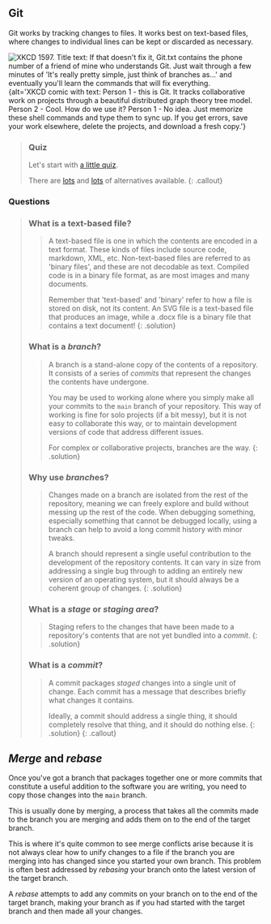 ## Git

Git works by tracking changes to files.
It works best on text-based files, where changes to individual lines can be
kept or discarded as necessary.

![XKCD 1597. Title text: If that doesn't fix it, Git.txt contains the phone number of a friend of mine who understands Git. Just wait through a few minutes of 'It's really pretty simple, just think of branches as...' and eventually you'll learn the commands that will fix everything.](https://imgs.xkcd.com/comics/git.png){alt='XKCD comic with text: Person 1 - this is Git. It tracks collaborative work on projects through a beautiful distributed graph theory tree model. Person 2 - Cool. How do we use it? Person 1 - No idea. Just memorize these shell commands and type them to sync up. If you get errors, save your work elsewhere, delete the projects, and download a fresh copy.'}

> ### Quiz
>
> Let's start with [a little quiz](https://www.theserverside.com/quiz/Prove-your-DVCS-IQ-with-our-Git-quiz-for-beginners).
>
> There are [lots](https://www.w3schools.com/quiztest/quiztest.asp?qtest=GIT) and
> [lots](https://www.w3docs.com/quiz/git) of alternatives available.
{: .callout}


### Questions

> ### What is a text-based file?
>
> > A text-based file is one in which the contents are encoded in a text format.
> > These kinds of files include source code, markdown, XML, etc.
> > Non-text-based files are referred to as 'binary files', and these are not
> > decodable as text. Compiled code is in a binary file format, as are most images
> > and many documents.
> >
> > Remember that 'text-based' and 'binary' refer to how a file is stored on disk,
> > not its content. An SVG file is a text-based file that produces an image, while
> > a .docx file is a binary file that contains a text document!
> {: .solution}
>
> ### What is a *branch*?
>
> > A branch is a stand-alone copy of the contents of a repository.
> > It consists of a series of *commits* that represent the changes the contents
> > have undergone.
> >
> > You may be used to working alone where you simply make all your commits to
> > the `main` branch of your repository. This way of working is fine for solo
> > projects (if a bit messy), but it is not easy to collaborate this way, or
> > to maintain development versions of code that address different issues.
> >
> > For complex or collaborative projects, branches are the way.
> {: .solution}
>
> ### Why use *branch*es?
>
> > Changes made on a branch are isolated from the rest of the repository,
> > meaning we can freely explore and build without messing up the rest of the code.
> > When debugging something, especially something that cannot be debugged locally,
> > using a branch can help to avoid a long commit history with minor tweaks.
> >
> > A branch should represent a single useful contribution to the development
> > of the repository contents. It can vary in size from addressing a single bug
> > through to adding an entirely new version of an operating system, but it
> > should always be a coherent group of changes.
> {: .solution}
>
> ### What is a *stage* or *staging area*?
>
> > Staging refers to the changes that have been made to a repository's contents
> > that are not yet bundled into a *commit*.
> {: .solution}
>
> ### What is a *commit*?
>
> > A commit packages *staged* changes into a single unit of change. Each commit
> > has a message that describes briefly what changes it contains.
> >
> > Ideally, a commit should address a single thing, it should completely resolve
> > that thing, and it should do nothing else.
> {: .solution}
{: .callout}

## *Merge* and *rebase*

Once you've got a branch that packages together one or more commits that
constitute a useful addition to the software you are writing, you need to
copy those changes into the `main` branch.

This is usually done by merging, a process that takes all the commits made to
the branch you are merging and adds them on to the end of the target branch.

This is where it's quite common to see merge conflicts arise because it is not
always clear how to unify changes to a file if the branch you are merging into
has changed since you started your own branch.
This problem is often best addressed by *rebasing* your branch onto the latest
version of the target branch.

A *rebase* attempts to add any commits on your branch on to the end of the
target branch, making your branch as if you had started with the target branch
and then made all your changes.

